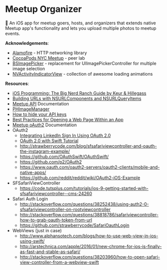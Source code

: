 # Meetup Organizer
📲 An iOS app for meetup goers, hosts, and organizers that extends native Meetup app's functionality and lets you upload multiple photos to meetup events. 

**Acknowledgements**: 

- [Alamofire](https://github.com/Alamofire/Alamofire) - HTTP networking library 
- [CocoaPods NYC Meetup](https://www.meetup.com/CocoaPods-NYC/) - peer lab
- [BSImagePicker](https://github.com/mikaoj/BSImagePicker) - replacement for UIImagePickerController for multiple image selection 
- [NVActivityIndicatorView](https://github.com/ninjaprox/NVActivityIndicatorView) - collection of awesome loading animations

**Resources**: 

- [iOS Programming: The Big Nerd Ranch Guide by Keur & Hillegass](https://www.bignerdranch.com/we-write/)
- [Building URLs with NSURLComponents and NSURLQueryItems](https://grokswift.com/building-urls/)
- [Meetup API](https://www.meetup.com/meetup_api/) Documentation
- [PHImageManager](https://github.com/FlexMonkey/PHImageManagerTwitterDemo)
- [How to hide your API keys](https://gist.github.com/derzorngottes/3b57edc1f996dddcab25)
- [Best Practices for Opening a Web Page Within an App](http://developer.outbrain.com/ios-best-practices-for-opening-a-web-page-within-an-app/)
- [Meetup oAuth2](https://www.meetup.com/meetup_api/auth/#oauth2) Documentation 
- OAuth2
  - [Integrating LinkedIn Sign In Using OAuth 2.0](https://www.appcoda.com/linkedin-sign-in/) 
  - [OAuth 2.0 with Swift Tutorial](https://www.raywenderlich.com/99431/oauth-2-with-swift-tutorial)
  - http://strawberrycode.com/blog/sfsafariviewcontroller-and-oauth-the-instagram-example/
  - https://github.com/OAuthSwift/OAuthSwift/
  - https://github.com/p2/OAuth2
  - https://www.oauth.com/oauth2-servers/oauth2-clients/mobile-and-native-apps/
  - https://github.com/reddit/reddit/wiki/OAuth2-iOS-Example
- SFSafariViewController 
  - https://code.tutsplus.com/tutorials/ios-9-getting-started-with-sfsafariviewcontroller--cms-24260
- Safari Auth Login
  - http://stackoverflow.com/questions/38252438/using-auth2-0-sfsafariviewcontroller-on-rootviewcontroller
  - http://stackoverflow.com/questions/38818786/safariviewcontroller-how-to-grab-oauth-token-from-url
  - https://github.com/strawberrycode/SafariOauthLogin
- WebViews (just in case) 
  - http://www.alphansotech.com/blogs/how-to-use-web-view-in-ios-using-swift/
  - http://arstechnica.com/apple/2016/01/new-chrome-for-ios-is-finally-as-fast-and-stable-as-safari/
  - http://stackoverflow.com/questions/38203960/how-to-open-safari-view-controller-from-a-webview-swift
